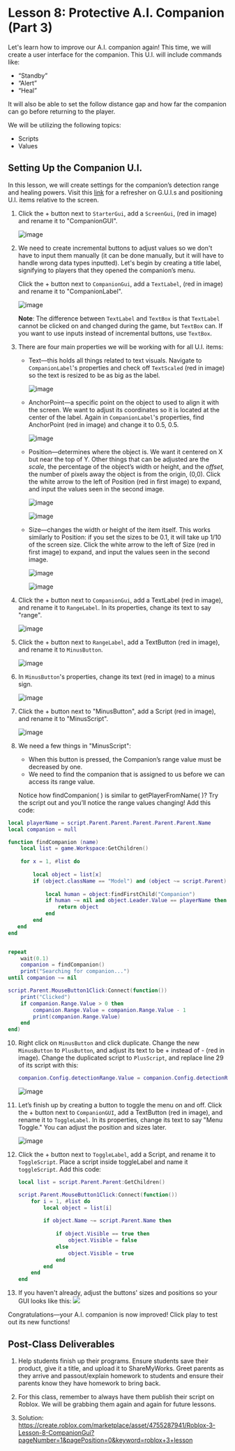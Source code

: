 

# Lesson 8: Protective A.I. Companion (Part 3)

Let's learn how to improve our A.I. companion again! This time, we will create a user interface for the companion. This U.I. will include commands like:  

-   “Standby”
-   “Alert”
-   “Heal”

It will also be able to set the follow distance gap and how far the companion can go before returning to the player.  

We will be utilizing the following topics:

- Scripts 
- Values

## Setting Up the Companion U.I.

In this lesson, we will create settings for the companion’s detection range and healing powers. Visit this [link](https://developer.roblox.com/en-us/articles/Intro-to-GUIs)  for a refresher on G.U.I.s and positioning U.I. items relative to the screen.

1. Click the + button next to `StarterGui`, add a `ScreenGui`, (red in image) and rename it to "CompanionGUI".

   ![image](https://drive.google.com/uc?id=1z9HM_KZbMtvuu53ElRyudIa3Lbt-QaVI)

2. We need to create incremental buttons to adjust values so we don't have to input them manually (it can be done manually, but it will have to handle wrong data types inputted). Let's begin by creating a title label, signifying to players that they opened the companion’s menu. 

   Click the + button next to `CompanionGui`, add a `TextLabel`, (red in image) and rename it to "CompanionLabel".

   ![image](https://drive.google.com/uc?id=10dBMPXUbuY4SC_rf2oalBk-ZDD1j-mNX)

   **Note**: The difference between `TextLabel` and `TextBox` is that `TextLabel` cannot be clicked on and changed during the game, but `TextBox` can. If you want to use inputs instead of incremental buttons, use `TextBox`.

4. There are four main properties we will be working with for all U.I. items:

   - Text—this holds all things related to text visuals. Navigate to `CompanionLabel`'s properties and check off `TextScaled` (red in image) so the text is resized to be as big as the label.

     ![image](https://drive.google.com/uc?id=1PpunUJDaCEpmFp4cygY5t2LvbtD7wEPI)

   - AnchorPoint—a specific point on the object to used to align it with the screen. We want to adjust its coordinates so it is located at the center of the label. Again in `CompanionLabel`'s properties, find AnchorPoint (red in image) and change it to 0.5, 0.5.

     ![image](https://drive.google.com/uc?id=1SWtH02H36c2p11bc49ME97fT0CSYaugE)

   - Position—determines where the object is. We want it centered on X but near the top of Y. Other things that can be adjusted are the *scale*, the percentage of the object’s width or height, and the *offset,* the number of pixels away the object is from the origin, (0,0). Click the white arrow to the left of Position (red in first image) to expand, and input the values seen in the second image.

     ![image](https://drive.google.com/uc?id=1DgBJtR1Qq60ls_TNsRN83-TboXMBW6qj)

     ![image](https://drive.google.com/uc?id=1KqsbntTBVv2vU_IDhjhDdxgYGLCe-ose)

   - Size—changes the width or height of the item itself. This works similarly to Position: if you set the sizes to be 0.1, it will take up 1/10 of the screen size. Click the white arrow to the left of Size (red in first image) to expand, and input the values seen in the second image.

     ![image](https://drive.google.com/uc?id=1-awhZZH69fWRWNV3wCFYmX6btHvQyL6y)

     ![image](https://drive.google.com/uc?id=1_0EB82bS9vqwU29cpWE9rb1a65vngK5z)

5. Click the + button next to `CompanionGui`, add a TextLabel (red in image), and rename it to `RangeLabel`. In its properties, change its text to say "range".

   ![image](https://drive.google.com/uc?id=10dBMPXUbuY4SC_rf2oalBk-ZDD1j-mNX)

6. Click the + button next to `RangeLabel`, add a TextButton (red in image), and rename it to `MinusButton`.

   ![image](https://drive.google.com/uc?id=1nnhy2RH-3aB7saKjSSn859i37jcLJi_m)

   

7. In `MinusButton`'s properties, change its text (red in image) to a minus sign.

   ![image](https://drive.google.com/uc?id=10Hy901cATTIU6UY-OLct5tXjs53F4hhZ)

8. Click the + button next to "MinusButton", add a Script (red in image), and rename it to "MinusScript".

   ![image](https://drive.google.com/uc?id=1wqhS7qqyLmBKaSUC8WTS687rE0ShhFbv)

9. We need a few things in "MinusScript":

   - When this button is pressed, the Companion’s range value must be decreased by one.
   - We need to find the companion that is assigned to us before we can access its range value.

   Notice how findCompanion( ) is similar to getPlayerFromName( )? Try the script out and you’ll notice the range values changing! Add this code:

```lua
local playerName = script.Parent.Parent.Parent.Parent.Parent.Name
local companion = null

function findCompanion (name)
    local list = game.Workspace:GetChildren()
    
    for x = 1, #list do
        
        local object = list[x]
        if (object.className == "Model") and (object ~= script.Parent) then
            
            local human = object:findFirstChild("Companion")
            if human ~= nil and object.Leader.Value == playerName then
                return object
            end
        end
   end
end


repeat
    wait(0.1)
    companion = findCompanion()
    print("Searching for companion...")
until companion ~= nil

script.Parent.MouseButton1Click:Connect(function())
    print("Clicked")
    if companion.Range.Value > 0 then
        companion.Range.Value = companion.Range.Value - 1
        print(companion.Range.Value)
    end
end)
```

10. Right click on `MinusButton` and click duplicate. Change the new `MinusButton` to `PlusButton`, and adjust its text to be + instead of - (red in image). Change the duplicated script to `PlusScript`, and replace line 29 of its script with this:

    ```lua
    companion.Config.detectionRange.Value = companion.Config.detectionRange.Value + 1
    ```

    

    ![image](https://drive.google.com/uc?id=1qw8Eec0AwEn79gg3-ogCoXX7Tsu2RYcU)

11. Let’s finish up by creating a button to toggle the menu on and off. Click the + button next to `CompanionGUI`, add a TextButton (red in image), and rename it to `ToggleLabel`. In its properties, change its text to say "Menu Toggle." You can adjust the position and sizes later.   

    ![image](https://drive.google.com/uc?id=1AsjGxJ5anGG7VYWiX-SgaaFoJ41uCRKY)

12. Click the + button next to `ToggleLabel`, add a Script, and rename it to `ToggleScript`. Place a script inside toggleLabel and name it `toggleScript`. Add this code:

    ```lua
    local list = script.Parent.Parent:GetChildren()
    
    script.Parent.MouseButton1Click:Connect(function())
        for i = 1, #list do
            local object = list[i]
            
            if object.Name ~= script.Parent.Name then
                
                if object.Visible == true then
                    object.Visible = false
                else
                    object.Visible = true
                end
            end
        end
    end
    ```

13. If you haven't already, adjust the buttons' sizes and positions so your GUI looks like this:
    ![](https://lh5.googleusercontent.com/CBz5L1RI3i9j22JIYLqT2bjcZXlLo7_KOXzbXsU0gE_Tu2rLbbyIHZCL6tBw_T_rKjnxrK7z_fonkoZjvlXf8weq3us0vuzE-L_EScnH43IFQHp-2fG39upucj2b5b_3bn4p_O__)

Congratulations—your A.I. companion is now improved! Click play to test out its new functions!

## Post-Class Deliverables

1.  Help students finish up their programs. Ensure students save their product, give it a title, and upload it to ShareMyWorks. Greet parents as they arrive and passout/explain homework to students and ensure their parents know they have homework to bring back.

2.  For this class, remember to always have them publish their script on Roblox. We will be grabbing them again and again for future lessons.

3.  Solution: https://create.roblox.com/marketplace/asset/4755287941/Roblox-3-Lesson-8-CompanionGui?pageNumber=1&pagePosition=0&keyword=roblox+3+lesson